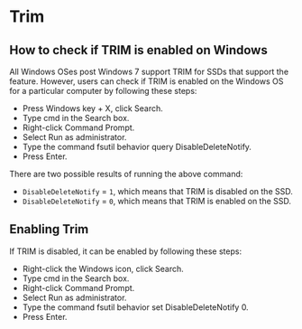 # Trim

## How to check if TRIM is enabled on Windows

All Windows OSes post Windows 7 support TRIM for SSDs that support the feature. However, users can check if TRIM is enabled on the Windows OS for a particular computer by following these steps:

- Press Windows key + X, click Search.
- Type cmd in the Search box.
- Right-click Command Prompt.
- Select Run as administrator.
- Type the command fsutil behavior query DisableDeleteNotify.
- Press Enter.

There are two possible results of running the above command:

- `DisableDeleteNotify` = `1`, which means that TRIM is disabled on the SSD.
- `DisableDeleteNotify` = `0`, which means that TRIM is enabled on the SSD.

## Enabling Trim

If TRIM is disabled, it can be enabled by following these steps:

- Right-click the Windows icon, click Search.
- Type cmd in the Search box.
- Right-click Command Prompt.
- Select Run as administrator.
- Type the command fsutil behavior set DisableDeleteNotify 0.
- Press Enter.
